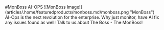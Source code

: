 #MonBoss AI-OPS
![MonBoss Image!] (articles/.home/featuredproducts/monboss.md/monboss.png "MonBoss") AI-Ops is the next revolution for the enterprise. Why just monitor, have AI fix any issues found as well! Talk to us about The Boss - The MonBoss!